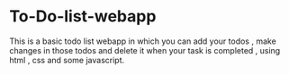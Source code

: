 # To-Do-list-webapp
This is a basic todo list webapp in which you can add your todos , make changes in those todos and delete it when your task is completed , using html , css and some javascript.
